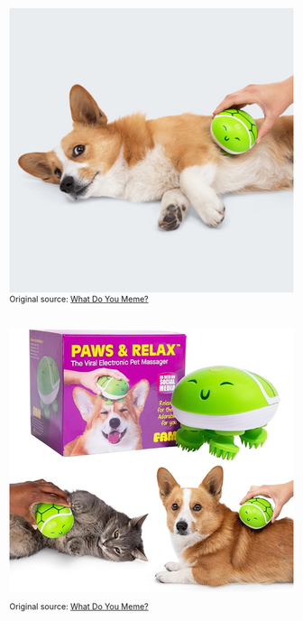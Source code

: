 ![What Do You Meme?](https://raw.githubusercontent.com/nikole-flowers/leo-work/main/WhatDoYouMeme/WhatDoYouMeme.jpeg "What Do You Meme?")
Original source: [What Do You Meme?](https://relatable.com/products/paws-relax-the-ultimate-pet-massager)

</br>

![What Do You Meme?](https://raw.githubusercontent.com/nikole-flowers/leo-work/main/WhatDoYouMeme/WhatDoYouMeme2.jpg "What Do You Meme?")

Original source: [What Do You Meme?](https://www.amazon.com/WHAT-DO-YOU-MEME-Relax/dp/B0CFBCH761)